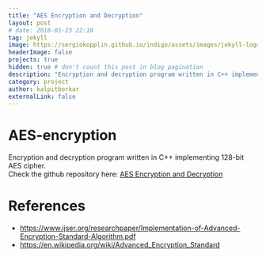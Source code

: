 ```yaml
---
title: "AES Encryption and Decryption"
layout: post
# date: 2016-01-23 22:10
tag: jekyll
image: https://sergiokopplin.github.io/indigo/assets/images/jekyll-logo-light-solid.png
headerImage: false
projects: true
hidden: true # don't count this post in blog pagination
description: "Encryption and decryption program written in C++ implementing 128-bit AES cipher."
category: project
author: kalpitborkar
externalLink: false
---
```


# AES-encryption

Encryption and decryption program written in C++ implementing 128-bit AES cipher.\
Check the github repository here: [AES Encryption and Decryption](https://github.com/kalpitborkar/AES-encryption)

# References
- https://www.ijser.org/researchpaper/Implementation-of-Advanced-Encryption-Standard-Algorithm.pdf
- https://en.wikipedia.org/wiki/Advanced_Encryption_Standard